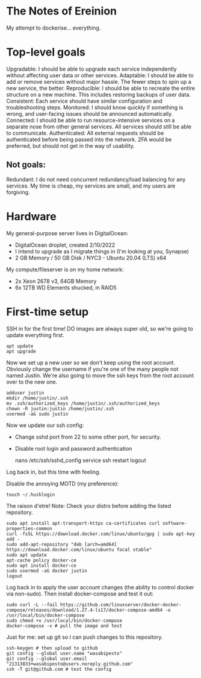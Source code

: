 # The Notes of Ereinion
My attempt to dockerise... everything.

# Top-level goals
Upgradable: I should be able to upgrade each service independently without affecting user data or other services.
Adaptable: I should be able to add or remove services without major hassle. The fewer steps to spin up a new service, the better. 
Reproducible: I should be able to recreate the entire structure on a new machine. This includes restoring backups of user data. 
Consistent: Each service should have similar configuration and troubleshooting steps.
Monitored: I should know quickly if something is wrong, and user-facing issues should be announced automatically. 
Connected: I should be able to run resource-intensive services on a separate nose from other general services. All services should still be able to communicate.
Authenticated: All external requests should be authenticated before being passed into the network. 2FA would be preferred, but should not get in the way of usability.

## Not goals:
Redundant: I do not need concurrent redundancy/load balancing for any services. My time is cheap, my services are small, and my users are forgiving. 

# Hardware
My general-purpose server lives in DigitalOcean:
- DigitalOcean droplet, created 2/10/2022
- I intend to upgrade as I migrate things in (I'm looking at you, Synapse)
- 2 GB Memory / 50 GB Disk / NYC3 - Ubuntu 20.04 (LTS) x64

My compute/fileserver is on my home network:
- 2x Xeon 2678 v3, 64GB Memory
- 6x 12TB WD Elements shucked, in RAID5

# First-time setup
SSH in for the first time! DO images are always super old, so we're going to update everything first.

	apt update
	apt upgrade

Now we set up a new user so we don't keep using the root account. Obviously change the username if you're one of the many people not named Justin. We're also going to move the ssh keys from the root account over to the new one.

	adduser justin
	mkdir /home/justin/.ssh
	mv .ssh/authorized_keys /home/justin/.ssh/authorized_keys
	chown -R justin:justin /home/justin/.ssh
	usermod -aG sudo justin

Now we update our ssh config:
- Change sshd port from 22 to some other port, for security.
- Disable root login and password authentication

	nano /etc/ssh/sshd_config
	service ssh restart
	logout

Log back in, but this time with feeling.

Disable the annoying MOTD (my preference):

	touch ~/.hushlogin

The raison d'etre! Note: Check your distro before adding the listed repository.

	sudo apt install apt-transport-https ca-certificates curl software-properties-common
	curl -fsSL https://download.docker.com/linux/ubuntu/gpg | sudo apt-key add -
	sudo add-apt-repository "deb [arch=amd64] https://download.docker.com/linux/ubuntu focal stable"
	sudo apt update
	apt-cache policy docker-ce
	sudo apt install docker-ce
	sudo usermod -aG docker justin
	logout

Log back in to apply the user account changes (the ability to control docker via non-sudo). Then install docker-compose and test it out:

	sudo curl -L --fail https://github.com/linuxserver/docker-docker-compose/releases/download/1.27.4-ls17/docker-compose-amd64 -o /usr/local/bin/docker-compose
	sudo chmod +x /usr/local/bin/docker-compose
	docker-compose -v # pull the image and test

Just for me: set up git so I can push changes to this repository.

	ssh-keygen # then upload to github
	git config --global user.name "wasabipesto"
	git config --global user.email "21313833+wasabipesto@users.noreply.github.com"
	ssh -T git@github.com # test the config
